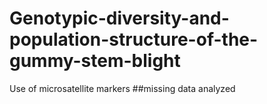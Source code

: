 # Genotypic-diversity-and-population-structure-of-the-gummy-stem-blight
Use of microsatellite markers 
##missing data analyzed
